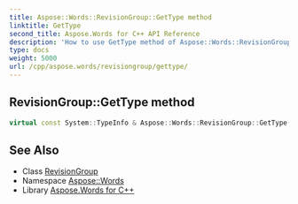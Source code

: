 ```yaml
---
title: Aspose::Words::RevisionGroup::GetType method
linktitle: GetType
second_title: Aspose.Words for C++ API Reference
description: 'How to use GetType method of Aspose::Words::RevisionGroup class in C++.'
type: docs
weight: 5000
url: /cpp/aspose.words/revisiongroup/gettype/
---
```

## RevisionGroup::GetType method




```cpp
virtual const System::TypeInfo & Aspose::Words::RevisionGroup::GetType() const override
```

## See Also

* Class [RevisionGroup](../)
* Namespace [Aspose::Words](../../)
* Library [Aspose.Words for C++](../../../)
